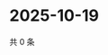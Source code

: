 # 2025-10-19

共 0 条

<!-- BEGIN ZHIHUQUESTIONS -->
<!-- 最后更新时间 Sun Oct 19 2025 21:17:08 GMT+0800 (China Standard Time) -->

<!-- END ZHIHUQUESTIONS -->
